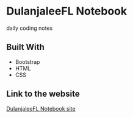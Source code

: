 # DulanjaleeFL Notebook

daily coding notes

## Built With
* Bootstrap
* HTML
* CSS

## Link to the website
[DulanjaleeFL Notebook site]( https://dulanjaleefl.github.io/dulanjaleefl_notebook/)
